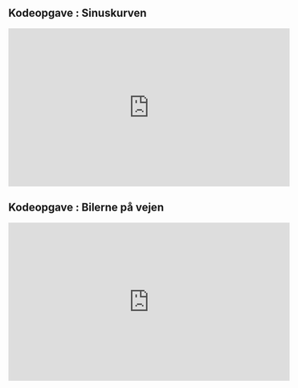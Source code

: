 


## Kodeopgave : Sinuskurven ##

<iframe width="560" height="315" src="https://www.youtube.com/embed/NJBmhIyVbwM" title="YouTube video player" frameborder="0" allow="accelerometer; autoplay; clipboard-write; encrypted-media; gyroscope; picture-in-picture" allowfullscreen></iframe>

## Kodeopgave : Bilerne på vejen ##

<iframe width="560" height="315" src="https://www.youtube.com/embed/klF1Ciz9fv4" title="YouTube video player" frameborder="0" allow="accelerometer; autoplay; clipboard-write; encrypted-media; gyroscope; picture-in-picture" allowfullscreen></iframe>
